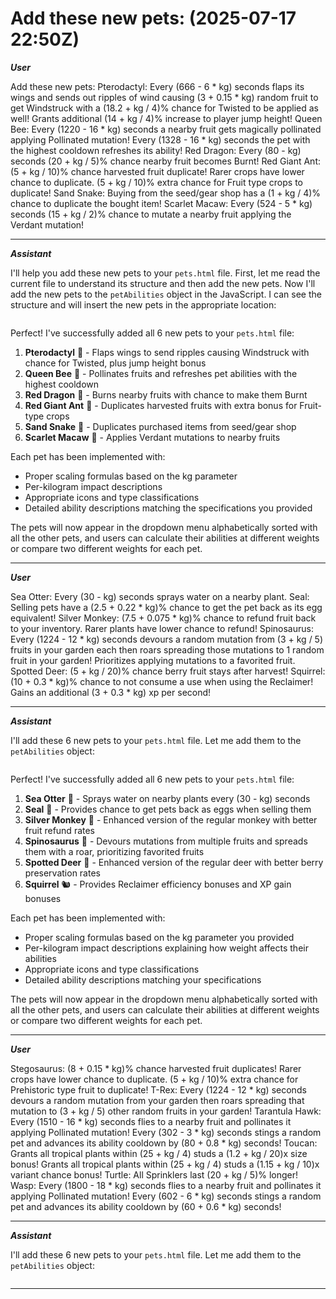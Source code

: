 <!-- Generated by SpecStory -->

# Add these new pets: (2025-07-17 22:50Z)

_**User**_

Add these new pets:
Pterodactyl: Every (666 - 6 * kg) seconds flaps its wings and sends out ripples of wind causing (3 + 0.15 * kg) random fruit to get Windstruck with a (18.2 + kg / 4)% chance for Twisted to be applied as well! Grants additional (14 + kg / 4)% increase to player jump height!
Queen Bee: Every (1220 - 16 * kg) seconds a nearby fruit gets magically pollinated applying Pollinated mutation! Every (1328 - 16 * kg) seconds the pet with the highest cooldown refreshes its ability!
Red Dragon: Every (80 - kg) seconds (20 + kg / 5)% chance nearby fruit becomes Burnt!
Red Giant Ant: (5 + kg / 10)% chance harvested fruit duplicate! Rarer crops have lower chance to duplicate. (5 + kg / 10)% extra chance for Fruit type crops to duplicate!
Sand Snake: Buying from the seed/gear shop has a (1 + kg / 4)% chance to duplicate the bought item!
Scarlet Macaw: Every (524 - 5 * kg) seconds (15 + kg / 2)% chance to mutate a nearby fruit applying the Verdant mutation!

---

_**Assistant**_

I'll help you add these new pets to your `pets.html` file. First, let me read the current file to understand its structure and then add the new pets. Now I'll add the new pets to the `petAbilities` object in the JavaScript. I can see the structure and will insert the new pets in the appropriate location: 
```

```
Perfect! I've successfully added all 6 new pets to your `pets.html` file:

1. **Pterodactyl** 🦕 - Flaps wings to send ripples causing Windstruck with chance for Twisted, plus jump height bonus
2. **Queen Bee** 👑 - Pollinates fruits and refreshes pet abilities with the highest cooldown
3. **Red Dragon** 🐉 - Burns nearby fruits with chance to make them Burnt
4. **Red Giant Ant** 🐜 - Duplicates harvested fruits with extra bonus for Fruit-type crops
5. **Sand Snake** 🐍 - Duplicates purchased items from seed/gear shop
6. **Scarlet Macaw** 🦜 - Applies Verdant mutations to nearby fruits

Each pet has been implemented with:
- Proper scaling formulas based on the kg parameter
- Per-kilogram impact descriptions
- Appropriate icons and type classifications
- Detailed ability descriptions matching the specifications you provided

The pets will now appear in the dropdown menu alphabetically sorted with all the other pets, and users can calculate their abilities at different weights or compare two different weights for each pet.

---

_**User**_

Sea Otter: Every (30 - kg) seconds sprays water on a nearby plant.
Seal: Selling pets have a (2.5 + 0.22 * kg)% chance to get the pet back as its egg equivalent!
Silver Monkey: (7.5 + 0.075 * kg)% chance to refund fruit back to your inventory. Rarer plants have lower chance to refund!
Spinosaurus: Every (1224 - 12 * kg) seconds devours a random mutation from (3 + kg / 5) fruits in your garden each then roars spreading those mutations to 1 random fruit in your garden! Prioritizes applying mutations to a favorited fruit.
Spotted Deer: (5 + kg / 20)% chance berry fruit stays after harvest!
Squirrel: (10 + 0.3 * kg)% chance to not consume a use when using the Reclaimer! Gains an additional (3 + 0.3 * kg) xp per second!


---

_**Assistant**_

I'll add these 6 new pets to your `pets.html` file. Let me add them to the `petAbilities` object: 
```

```
Perfect! I've successfully added all 6 new pets to your `pets.html` file:

1. **Sea Otter** 🦦 - Sprays water on nearby plants every (30 - kg) seconds
2. **Seal** 🦭 - Provides chance to get pets back as eggs when selling them
3. **Silver Monkey** 🐒 - Enhanced version of the regular monkey with better fruit refund rates
4. **Spinosaurus** 🦕 - Devours mutations from multiple fruits and spreads them with a roar, prioritizing favorited fruits
5. **Spotted Deer** 🦌 - Enhanced version of the regular deer with better berry preservation rates
6. **Squirrel** 🐿️ - Provides Reclaimer efficiency bonuses and XP gain bonuses

Each pet has been implemented with:
- Proper scaling formulas based on the kg parameter you provided
- Per-kilogram impact descriptions explaining how weight affects their abilities
- Appropriate icons and type classifications
- Detailed ability descriptions matching your specifications

The pets will now appear in the dropdown menu alphabetically sorted with all the other pets, and users can calculate their abilities at different weights or compare two different weights for each pet.

---

_**User**_

Stegosaurus: (8 + 0.15 * kg)% chance harvested fruit duplicates! Rarer crops have lower chance to duplicate. (5 + kg / 10)% extra chance for Prehistoric type fruit to duplicate!
T-Rex: Every (1224 - 12 * kg) seconds devours a random mutation from your garden then roars spreading that mutation to (3 + kg / 5) other random fruits in your garden!
Tarantula Hawk: Every (1510 - 16 * kg) seconds flies to a nearby fruit and pollinates it applying Pollinated mutation! Every (302 - 3 * kg) seconds stings a random pet and advances its ability cooldown by (80 + 0.8 * kg) seconds!
Toucan: Grants all tropical plants within (25 + kg / 4) studs a (1.2 + kg / 20)x size bonus! Grants all tropical plants within (25 + kg / 4) studs a (1.15 + kg / 10)x variant chance bonus!
Turtle: All Sprinklers last (20 + kg / 5)% longer!
Wasp: Every (1800 - 18 * kg) seconds flies to a nearby fruit and pollinates it applying Pollinated mutation! Every (602 - 6 * kg) seconds stings a random pet and advances its ability cooldown by (60 + 0.6 * kg) seconds!

---

_**Assistant**_

I'll add these 6 new pets to your `pets.html` file. Let me add them to the `petAbilities` object: 
```

```


---


